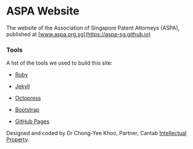 # ASPA Website

The website of the Association of Singapore Patent Attorneys (ASPA), published at [www.aspa.org.sg](https://aspa-sg.github.io)

### Tools

A list of the tools we used to build this site:

* [Ruby](http://www.rubylang.org)

* [Jekyll](http://jekyllrb.com)

* [Octopress](http://octopress.org)

* [Bootstrap](http://www.getbootstrap.com)

* [GitHub Pages](https://pages.github.com)

Designed and coded by Dr Chong-Yee Khoo, Partner, Cantab [Intellectual Property](https://www.cantab-ip.com).
